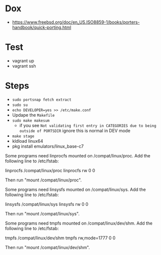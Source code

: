 # Dox
- https://www.freebsd.org/doc/en_US.ISO8859-1/books/porters-handbook/quick-porting.html

# Test
- vagrant up
- vagrant ssh

# Steps
- `sudo portsnap fetch extract`
- `sudo su`
- `echo DEVELOPER=yes >> /etc/make.conf`
- Updape the `Makefile`
- `sudo make makesum`
	- if you see `Not validating first entry in CATEGORIES due to being outside of PORTSDIR`
	ignore this is normal in DEV mode
- `make stage`
- kldload linux64
- pkg install emulators/linux_base-c7










Some programs need linprocfs mounted on /compat/linux/proc.  Add the
following line to /etc/fstab:

linprocfs   /compat/linux/proc	linprocfs	rw	0	0

Then run "mount /compat/linux/proc".

Some programs need linsysfs mounted on /compat/linux/sys.  Add the
following line to /etc/fstab:

linsysfs    /compat/linux/sys	linsysfs	rw	0	0

Then run "mount /compat/linux/sys".

Some programs need tmpfs mounted on /compat/linux/dev/shm.  Add the
following line to /etc/fstab:

tmpfs    /compat/linux/dev/shm	tmpfs	rw,mode=1777	0	0

Then run "mount /compat/linux/dev/shm".
